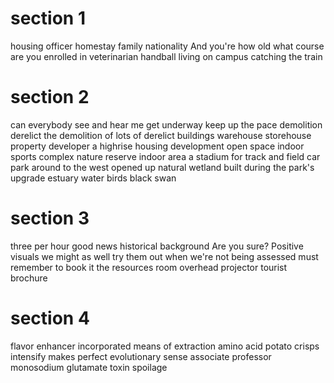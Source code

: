 # section 1

housing officer
homestay family
nationality
And you're how old
what course are you enrolled in
veterinarian
handball
living on campus
catching the train

# section 2

can everybody see and hear me
get underway
keep up the pace
demolition
derelict
the demolition of lots of derelict buildings
warehouse
storehouse
property developer
a highrise housing development
open space
indoor sports complex
nature reserve
indoor area
a stadium for track and field
car park
around to the west
opened up natural wetland
built during the park's upgrade
estuary
water birds
black swan

# section 3

three per hour
good news
historical background
Are you sure? Positive
visuals
we might as well try them out when we're not being assessed
must remember to book it
the resources room
overhead projector
tourist brochure

# section 4

flavor enhancer
incorporated
means of extraction
amino acid
potato crisps
intensify
makes perfect evolutionary sense
associate professor
monosodium glutamate
toxin
spoilage
